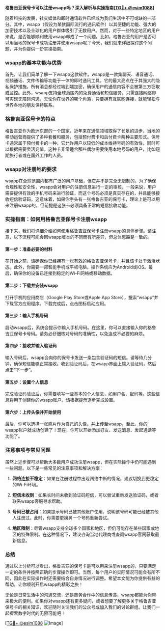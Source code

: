 **格鲁吉亚保号卡可以注册wsapp吗？深入解析与实操指南[[TG💪+ @esim1088](https://t.me/s/esim1088)]**

随着科技的发展，社交媒体和即时通讯软件已经成为我们生活中不可或缺的一部分。其中，wsapp（假设为某款国际流行的通讯软件）以其便捷的功能、强大的加密技术以及全球化的用户群体吸引了无数用户。然而，对于一些特定地区的用户来说，是否能够顺利使用wsapp却成了一个问题。比如，格鲁吉亚的用户是否可以用当地的保号卡成功注册并使用wsapp呢？今天，我们就来详细探讨这个问题，并为你提供一份实操指南。

### wsapp的基本功能与优势

首先，让我们简单了解一下wsapp这款软件。wsapp是一款集聊天、语音通话、视频通话、文件传输等功能于一体的即时通讯工具。它的最大亮点在于其强大的隐私保护措施，所有消息都经过端到端加密，确保用户的通信内容不会被第三方窃取或监控。此外，wsapp支持全球范围内的免费通话和短信服务，只需连接网络即可实现无障碍沟通。无论你在世界的哪个角落，只要拥有互联网连接，就能轻松与世界各地的朋友保持联系。

### 格鲁吉亚保号卡的特点

格鲁吉亚作为欧洲东部的一个国家，近年来在通信领域取得了长足的进步。当地的移动运营商提供了多种套餐和服务，包括预付费卡和后付费卡两种主要形式。保号卡通常属于预付费卡的一种，它允许用户以较低的成本维持号码的有效性，同时可以根据需要灵活充值。这种卡非常适合那些偶尔需要使用本地号码的用户，比如短期旅行者或在国外工作的人员。

### wsapp对注册地的要求

wsapp在全球范围内都有广泛的用户基础，但它并不是完全无限制的。为了确保合规性和安全性，wsapp会对用户的注册信息进行一定的审核。一般来说，用户需要提供有效的手机号码来进行验证，而这个号码必须是真实存在的，并且能够接收短信验证码。这意味着，如果你手头有一张格鲁吉亚的保号卡，理论上是可以用来注册wsapp的，但前提是这张卡必须具备正常的短信接收功能。

### 实操指南：如何用格鲁吉亚保号卡注册wsapp

接下来，我们将详细介绍如何使用格鲁吉亚保号卡注册wsapp的具体步骤。请注意，以下流程可能会因wsapp版本的不同而有所差异，但总体思路是一致的。

#### 第一步：准备必要的材料

在开始之前，请确保你已经拥有一张有效的格鲁吉亚保号卡，并且该卡处于激活状态。此外，你需要一部智能手机或平板电脑，操作系统应为Android或iOS。最后，确保你的设备已连接到稳定的Wi-Fi网络或移动数据。

#### 第二步：下载并安装wsapp

打开手机的应用商店（Google Play Store或Apple App Store），搜索“wsapp”并下载官方应用程序。下载完成后，点击图标启动应用。

#### 第三步：输入手机号码

启动wsapp后，系统会提示你输入手机号码。在这里，你可以直接输入你的格鲁吉亚保号卡号码。请务必仔细核对号码的准确性，以免造成不必要的麻烦。

#### 第四步：接收并输入验证码

输入号码后，wsapp会向你的保号卡发送一条包含验证码的短信。请等待几分钟，确保短信能够正常接收。收到验证码后，在wsapp界面上输入验证码，然后点击“下一步”。

#### 第五步：设置个人信息

完成验证码验证后，你需要填写一些基本的个人信息，如用户名、密码等。这些信息将用于创建你的wsapp账户。请根据提示逐步完成设置。

#### 第六步：上传头像并开始使用

最后，你可以选择一张照片作为自己的头像，并上传至wsapp。至此，你的wsapp账户就成功创建了！现在，你可以开始添加好友、发送消息、发起通话等功能了。

### 注意事项与常见问题

虽然上述步骤可以帮助大多数用户成功注册wsapp，但在实际操作中仍可能遇到一些问题。以下是一些常见的注意事项和解决方案：

1. **网络连接不稳定**：如果在注册过程中出现网络中断的情况，建议切换到更稳定的Wi-Fi环境。
   
2. **短信未收到**：如果长时间未收到验证码短信，可以尝试重新发送验证码，或者联系wsapp客服寻求帮助。

3. **号码已被占用**：如果提示号码已被其他账户使用，说明该号码可能已经被其他人注册过。此时，你需要更换另一个号码重新尝试。

4. **地区限制**：尽管wsapp支持全球多个国家和地区，但仍可能存在某些国家或地区的特殊限制。在这种情况下，建议咨询当地代理商或查阅wsapp官网获取最新信息。

### 总结

通过以上分析可以看出，格鲁吉亚的保号卡是可以用来注册wsapp的，只要满足一定的条件并按照正确的步骤操作即可。当然，每个用户的实际情况可能会有所不同，因此在实际操作时还需要结合自身情况进行调整。希望本文能为你提供有益的帮助，让你顺利开启wsapp的精彩之旅！

无论是日常生活中的沟通交流，还是商务合作中的信息传递，wsapp都能为你带来极大的便利。如果你对wsapp还有更多疑问，或者想要了解更多关于格鲁吉亚保号卡的相关知识，欢迎随时关注我们的公众号或加入我们的讨论群组。让我们一起探索数字时代的无限可能吧！

[[TG💪+ @esim1088](https://t.me/s/esim1088) ![Image](https://i.postimg.cc/4NQfJmqS/Snipaste-2025-05-13-00-14-12.png)]